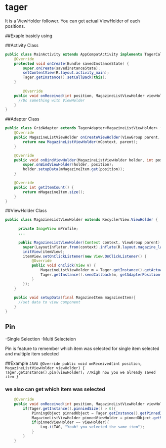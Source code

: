 # tager
It is a ViewHolder follower.
You can get actual ViewHolder of each positions.

##Exaple basicly using

##Activity Class
```JAVA
public class MainActivity extends AppCompatActivity implements TagerCallback<MagazineListViewHolder> {
    @Override
    protected void onCreate(Bundle savedInstanceState) {
        super.onCreate(savedInstanceState);
        setContentView(R.layout.activity_main);
        Tager.getInstance().setCallBack(this);
    }
        
        @Override
    public void onReceived(int position, MagazineListViewHolder viewHolder) {
      //Do something with ViewHolder
    }
}
```
##Adapter Class
```JAVA
public class GridAdapter extends TagerAdapter<MagazineListViewHolder> {
    @Override
    public MagazineListViewHolder onCreateViewHolder(ViewGroup parent, int viewType) {
        return new MagazineListViewHolder(mContext, parent);
    }

    @Override
    public void onBindViewHolder(MagazineListViewHolder holder, int position) {
        super.onBindViewHolder(holder, position);
        holder.setupData(mMagazineItem.get(position));
    }

    @Override
    public int getItemCount() {
        return mMagazineItem.size();
    }
}
```
##ViewHolder Class
```JAVA
public class MagazineListViewHolder extends RecyclerView.ViewHolder {

      private ImageView mProfile;
      ...
      
      public MagazineListViewHolder(Context context, ViewGroup parent) {
        super(LayoutInflater.from(context).inflate(R.layout.magazine_layout, parent, false));
        initView(itemView);
        itemView.setOnClickListener(new View.OnClickListener() {
            @Override
            public void onClick(View v) {
                MagazineListViewHolder m = Tager.getInstance().getActualView(MagazineListViewHolder.this);
                Tager.getInstance().sendCallback(m, getAdapterPosition());
            }
        });
    }
    
    public void setupData(final MagazineItem magazineItem){
      //set data to view component
    }
}
```
## Pin
-Single Selection
-Multi Selecteion

Pin is feature to remember which item was selected for single item selected and multiple item selected

##Example
    ```JAVA
    @Override
    public void onReceived(int position, MagazineListViewHolder viewHolder) {
        Tager.getInstance().pin(viewHolder);
        //Righ now you we already saved item
    }
    ```
### we also can get which item was selected
```JAVA
    @Override
    public void onReceived(int position, MagazineListViewHolder viewHolder) {
        if(Tager.getInstance().pinniedSize() > 0){
            PinningObject pinnedObject = Tager.getInstance().getPinnedItem(0).getViewHolder();
            MagazineListViewHolder pinnedViewHolder = pinnedObject.getViewHolder();
            if(pinnedViewHolder == viewHolder){
                Log.i(TAG, "Yeah! you selected the same item");
            }
        }
    }
```
